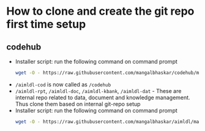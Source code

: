 # How to clone and create the git repo first time setup

## codehub

* Installer script: run the following command on command prompt
  ```bash
  wget -O - https://raw.githubusercontent.com/mangalbhaskar/codehub/master/scripts/codehub.init.sh | bash
  ```
* `/aimldl-cod` is now called as `/codehub`
* `/aimldl-rpt`, `/aimldl-doc`, `/aimldl-kbank`, `/aimldl-dat` - These are internal repo related to data, document and knowledge management. Thus clone them based on internal git-repo setup
* Installer script: run the following command on command prompt
  ```bash
  wget -O - https://raw.githubusercontent.com/mangalbhaskar/aimldl/master/scripts/aimldl.init.sh | bash
  ```
